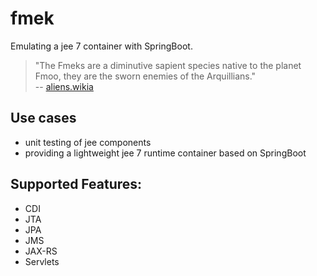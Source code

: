 # fmek

Emulating a jee 7 container with SpringBoot.

> "The Fmeks are a diminutive sapient species native to the planet Fmoo, they are the sworn enemies of the Arquillians."  
-- [aliens.wikia]

## Use cases
- unit testing of jee components
- providing a lightweight jee 7 runtime container based on SpringBoot

## Supported Features:

- CDI
- JTA
- JPA
- JMS
- JAX-RS
- Servlets

[aliens.wikia]: http://aliens.wikia.com/wiki/Fmek
